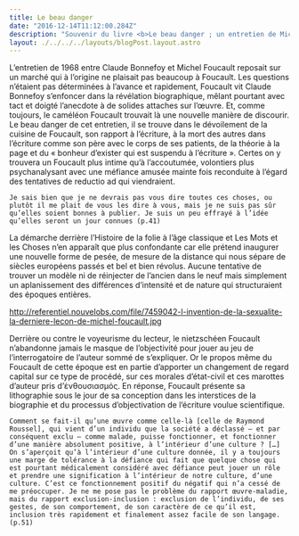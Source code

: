 ```yaml
---
title: Le beau danger
date: "2016-12-14T11:12:00.284Z"
description: "Souvenir du livre <b>Le beau danger ; un entretien de Michel Foucault avec Claude Bonnefoy</b>"
layout: ./../../../layouts/blogPost.layout.astro
---
```



L’entretien de 1968 entre Claude Bonnefoy et Michel Foucault reposait sur un marché qui à l’origine ne plaisait pas beaucoup à Foucault. Les questions n’étaient pas déterminées à l’avance et rapidement, Foucault vit Claude Bonnefoy s’enfoncer dans la révélation biographique, mêlant pourtant avec tact et doigté l’anecdote à de solides attaches sur l’œuvre. Et, comme toujours, le caméléon Foucault trouvait là une nouvelle manière de discourir. Le beau danger de cet entretien, il se trouve dans le dévoilement de la cuisine de Foucault, son rapport à l’écriture, à la mort des autres dans l’écriture comme son père avec le corps de ses patients, de la théorie à la page et du « bonheur d’exister qui est suspendu à l’écriture ». Certes on y trouvera un Foucault plus intime qu’à l’accoutumée, volontiers plus psychanalysant avec une méfiance amusée mainte fois reconduite à l’égard des tentatives de reductio ad qui viendraient.

    Je sais bien que je ne devrais pas vous dire toutes ces choses, ou plutôt il me plait de vous les dire à vous, mais je ne suis pas sûr qu’elles soient bonnes à publier. Je suis un peu effrayé à l’idée qu’elles seront un jour connues (p.41)

La démarche derrière l’Histoire de la folie à l’âge classique et Les Mots et les Choses n’en apparaît que plus confondante car elle prétend inaugurer une nouvelle forme de pesée, de mesure de la distance qui nous sépare de siècles européens passés et bel et bien révolus. Aucune tentative de trouver un modèle ni de réinjecter de l’ancien dans le neuf mais simplement un aplanissement des différences d’intensité et de nature qui structuraient des époques entières.

http://referentiel.nouvelobs.com/file/7459042-l-invention-de-la-sexualite-la-derniere-lecon-de-michel-foucault.jpg

Derrière ou contre le voyeurisme du lecteur, le nietzschéen Foucault n’abandonne jamais le masque de l’objectivité pour jouer au jeu de l’interrogatoire de l’auteur sommé de s’expliquer. Or le propos même du Foucault de cette époque est en partie d’apporter un changement de regard capital sur ce type de procédé, sur ces morales d’état-civil et ces marottes d’auteur pris d’ἐνθουσιασμός. En réponse, Foucault présente sa lithographie sous le jour de sa conception dans les interstices de la biographie et du processus d’objectivation de l’écriture voulue scientifique.

    Comment se fait-il qu’une œuvre comme celle-là [celle de Raymond Roussel], qui vient d’un individu que la société a déclassé – et par conséquent exclu – comme malade, puisse fonctionner, et fonctionner d’une manière absolument positive, à l’intérieur d’une culture ? […] On s’aperçoit qu’à l’intérieur d’une culture donnée, il y a toujours une marge de tolérance à la défiance qui fait que quelque chose qui est pourtant médicalement considéré avec défiance peut jouer un rôle et prendre une signification à l’intérieur de notre culture, d’une culture. C’est ce fonctionnement positif du négatif qui n’a cessé de me préoccuper. Je ne me pose pas le problème du rapport œuvre-maladie, mais du rapport exclusion-inclusion : exclusion de l’individu, de ses gestes, de son comportement, de son caractère de ce qu’il est, inclusion très rapidement et finalement assez facile de son langage. (p.51)

